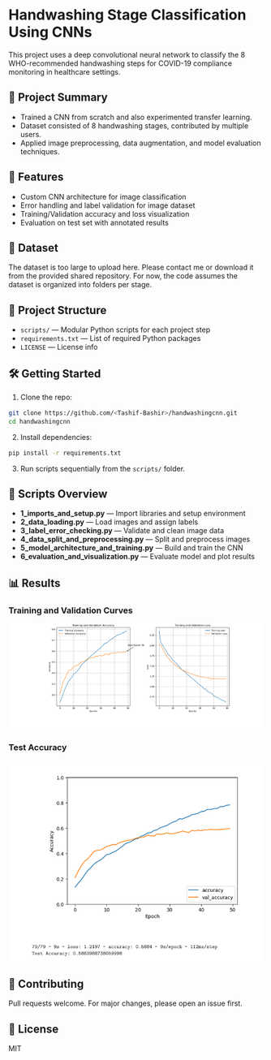 # Handwashing Stage Classification Using CNNs

This project uses a deep convolutional neural network to classify the 8 WHO-recommended handwashing steps for COVID-19 compliance monitoring in healthcare settings.

## 📌 Project Summary
- Trained a CNN from scratch and also experimented transfer learning.
- Dataset consisted of 8 handwashing stages, contributed by multiple users.
- Applied image preprocessing, data augmentation, and model evaluation techniques.

## 🚀 Features
- Custom CNN architecture for image classification
- Error handling and label validation for image dataset
- Training/Validation accuracy and loss visualization
- Evaluation on test set with annotated results

## 📁 Dataset
The dataset is too large to upload here. Please contact me or download it from the provided shared repository. For now, the code assumes the dataset is organized into folders per stage.

## 📁 Project Structure
- `scripts/` — Modular Python scripts for each project step
- `requirements.txt` — List of required Python packages
- `LICENSE` — License info

## 🛠️ Getting Started
1. Clone the repo:
```bash
git clone https://github.com/<Tashif-Bashir>/handwashingcnn.git
cd handwashingcnn
```

2. Install dependencies:
```bash
pip install -r requirements.txt
```

3. Run scripts sequentially from the `scripts/` folder.

## 📜 Scripts Overview
- **1_imports_and_setup.py** — Import libraries and setup environment
- **2_data_loading.py** — Load images and assign labels
- **3_label_error_checking.py** — Validate and clean image data
- **4_data_split_and_preprocessing.py** — Split and preprocess images
- **5_model_architecture_and_training.py** — Build and train the CNN
- **6_evaluation_and_visualization.py** — Evaluate model and plot results

## 📊 Results

### Training and Validation Curves

![Accuracy and Loss Curves](results/images/accuracy_loss_curves.png)

### Test Accuracy

![Test Accuracy Curve](results/images/test_accuracy.png)


## 🤝 Contributing
Pull requests welcome. For major changes, please open an issue first.

## 📄 License
MIT
